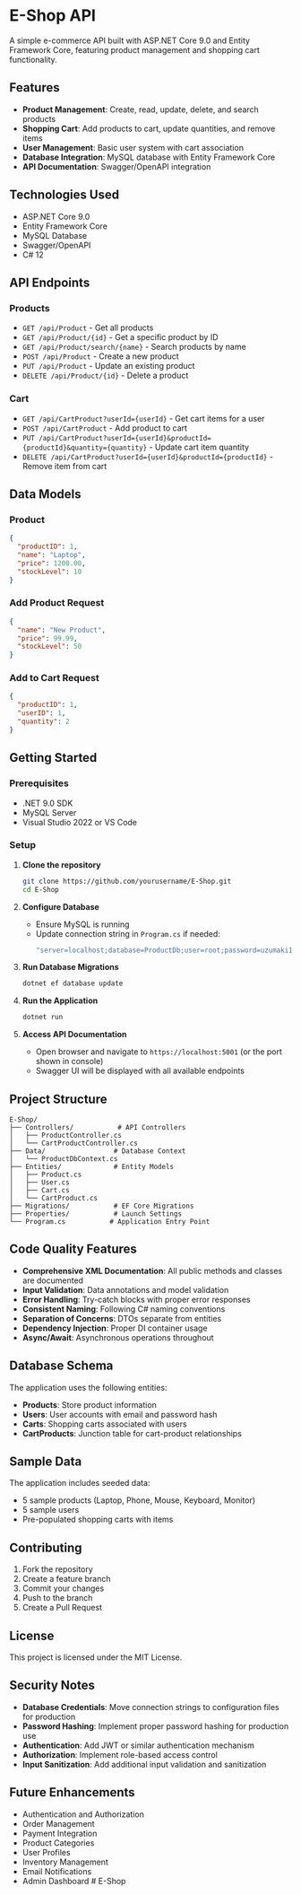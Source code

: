# E-Shop API

A simple e-commerce API built with ASP.NET Core 9.0 and Entity Framework Core, featuring product management and shopping cart functionality.

## Features

- **Product Management**: Create, read, update, delete, and search products
- **Shopping Cart**: Add products to cart, update quantities, and remove items
- **User Management**: Basic user system with cart association
- **Database Integration**: MySQL database with Entity Framework Core
- **API Documentation**: Swagger/OpenAPI integration

## Technologies Used

- ASP.NET Core 9.0
- Entity Framework Core
- MySQL Database
- Swagger/OpenAPI
- C# 12

## API Endpoints

### Products

- `GET /api/Product` - Get all products
- `GET /api/Product/{id}` - Get a specific product by ID
- `GET /api/Product/search/{name}` - Search products by name
- `POST /api/Product` - Create a new product
- `PUT /api/Product` - Update an existing product
- `DELETE /api/Product/{id}` - Delete a product

### Cart

- `GET /api/CartProduct?userId={userId}` - Get cart items for a user
- `POST /api/CartProduct` - Add product to cart
- `PUT /api/CartProduct?userId={userId}&productId={productId}&quantity={quantity}` - Update cart item quantity
- `DELETE /api/CartProduct?userId={userId}&productId={productId}` - Remove item from cart

## Data Models

### Product
```json
{
  "productID": 1,
  "name": "Laptop",
  "price": 1200.00,
  "stockLevel": 10
}
```

### Add Product Request
```json
{
  "name": "New Product",
  "price": 99.99,
  "stockLevel": 50
}
```

### Add to Cart Request
```json
{
  "productID": 1,
  "userID": 1,
  "quantity": 2
}
```

## Getting Started

### Prerequisites

- .NET 9.0 SDK
- MySQL Server
- Visual Studio 2022 or VS Code

### Setup

1. **Clone the repository**
   ```bash
   git clone https://github.com/yourusername/E-Shop.git
   cd E-Shop
   ```

2. **Configure Database**
   - Ensure MySQL is running
   - Update connection string in `Program.cs` if needed:
     ```csharp
     "server=localhost;database=ProductDb;user=root;password=uzumaki123;"
     ```

3. **Run Database Migrations**
   ```bash
   dotnet ef database update
   ```

4. **Run the Application**
   ```bash
   dotnet run
   ```

5. **Access API Documentation**
   - Open browser and navigate to `https://localhost:5001` (or the port shown in console)
   - Swagger UI will be displayed with all available endpoints

## Project Structure

```
E-Shop/
├── Controllers/           # API Controllers
│   ├── ProductController.cs
│   └── CartProductController.cs
├── Data/                 # Database Context
│   └── ProductDbContext.cs
├── Entities/             # Entity Models
│   ├── Product.cs
│   ├── User.cs
│   ├── Cart.cs
│   └── CartProduct.cs
├── Migrations/           # EF Core Migrations
├── Properties/           # Launch Settings
└── Program.cs           # Application Entry Point
```

## Code Quality Features

- **Comprehensive XML Documentation**: All public methods and classes are documented
- **Input Validation**: Data annotations and model validation
- **Error Handling**: Try-catch blocks with proper error responses
- **Consistent Naming**: Following C# naming conventions
- **Separation of Concerns**: DTOs separate from entities
- **Dependency Injection**: Proper DI container usage
- **Async/Await**: Asynchronous operations throughout

## Database Schema

The application uses the following entities:

- **Products**: Store product information
- **Users**: User accounts with email and password hash
- **Carts**: Shopping carts associated with users
- **CartProducts**: Junction table for cart-product relationships

## Sample Data

The application includes seeded data:
- 5 sample products (Laptop, Phone, Mouse, Keyboard, Monitor)
- 5 sample users
- Pre-populated shopping carts with items

## Contributing

1. Fork the repository
2. Create a feature branch
3. Commit your changes
4. Push to the branch
5. Create a Pull Request

## License

This project is licensed under the MIT License.

## Security Notes

- **Database Credentials**: Move connection strings to configuration files for production
- **Password Hashing**: Implement proper password hashing for production use
- **Authentication**: Add JWT or similar authentication mechanism
- **Authorization**: Implement role-based access control
- **Input Sanitization**: Add additional input validation and sanitization

## Future Enhancements

- Authentication and Authorization
- Order Management
- Payment Integration
- Product Categories
- User Profiles
- Inventory Management
- Email Notifications
- Admin Dashboard
#   E - S h o p  
 